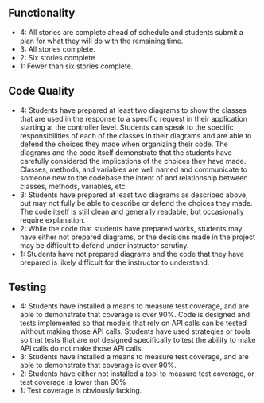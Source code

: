 ## Functionality

* 4: All stories are complete ahead of schedule and students submit a plan for what they will do with the remaining time.
* 3: All stories complete.
* 2: Six stories complete
* 1: Fewer than six stories complete.

## Code Quality

* 4: Students have prepared at least two diagrams to show the classes that are used in the response to a specific request in their application starting at the controller level. Students can speak to the specific responsibilities of each of the classes in their diagrams and are able to defend the choices they made when organizing their code. The diagrams and the code itself demonstrate that the students have carefully considered the implications of the choices they have made. Classes, methods, and variables are well named and communicate to someone new to the codebase the intent of and relationship between classes, methods, variables, etc.
* 3: Students have prepared at least two diagrams as described above, but may not fully be able to describe or defend the choices they made. The code itself is still clean and generally readable, but occasionally require explanation.
* 2: While the code that students have prepared works, students may have either not prepared diagrams, or the decisions made in the project may be difficult to defend under instructor scrutiny.
* 1: Students have not prepared diagrams and the code that they have prepared is likely difficult for the instructor to understand.

## Testing

* 4: Students have installed a means to measure test coverage, and are able to demonstrate that coverage is over 90%. Code is designed and tests implemented so that models that rely on API calls can be tested without making those API calls. Students have used strategies or tools so that tests that are not designed specifically to test the ability to make API calls do not make those API calls.
* 3: Students have installed a means to measure test coverage, and are able to demonstrate that coverage is over 90%.
* 2: Students have either not installed a tool to measure test coverage, or test coverage is lower than 90%
* 1: Test coverage is obviously lacking.
